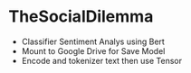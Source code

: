 # TheSocialDilemma
* Classifier Sentiment Analys using Bert
* Mount to Google Drive for Save Model
* Encode and tokenizer text then use Tensor
